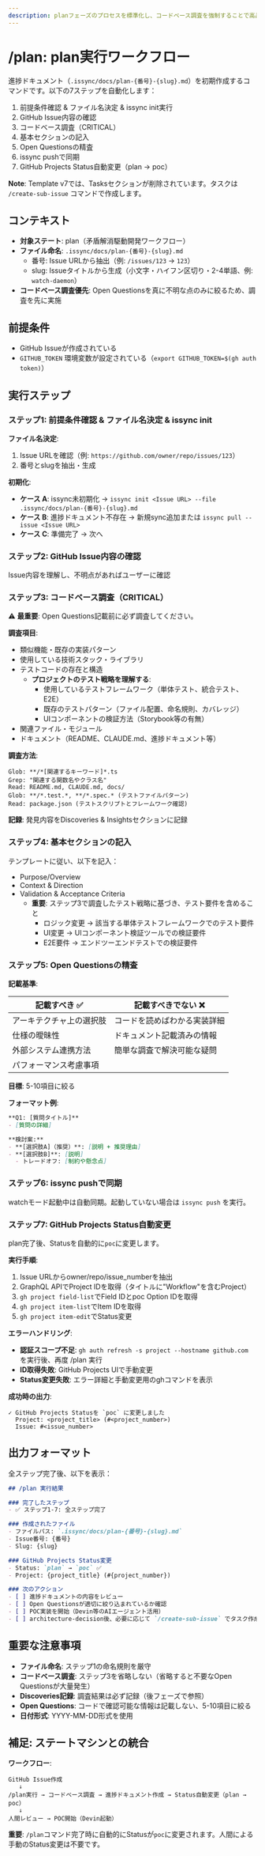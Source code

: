 ```yaml
---
description: planフェーズのプロセスを標準化し、コードベース調査を強制することで高品質な進捗ドキュメント作成を実現
---
```


# /plan: plan実行ワークフロー

進捗ドキュメント（`.issync/docs/plan-{番号}-{slug}.md`）を初期作成するコマンドです。以下の7ステップを自動化します：

1. 前提条件確認 & ファイル名決定 & issync init実行
2. GitHub Issue内容の確認
3. コードベース調査（CRITICAL）
4. 基本セクションの記入
5. Open Questionsの精査
6. issync pushで同期
7. GitHub Projects Status自動変更（plan → poc）

**Note**: Template v7では、Tasksセクションが削除されています。タスクは `/create-sub-issue` コマンドで作成します。

## コンテキスト

- **対象ステート**: plan（矛盾解消駆動開発ワークフロー）
- **ファイル命名**: `.issync/docs/plan-{番号}-{slug}.md`
  - 番号: Issue URLから抽出（例: `/issues/123` → `123`）
  - slug: Issueタイトルから生成（小文字・ハイフン区切り・2-4単語、例: `watch-daemon`）
- **コードベース調査優先**: Open Questionsを真に不明な点のみに絞るため、調査を先に実施

## 前提条件

- GitHub Issueが作成されている
- `GITHUB_TOKEN` 環境変数が設定されている（`export GITHUB_TOKEN=$(gh auth token)`）

## 実行ステップ

### ステップ1: 前提条件確認 & ファイル名決定 & issync init

**ファイル名決定**:
1. Issue URLを確認（例: `https://github.com/owner/repo/issues/123`）
2. 番号とslugを抽出・生成

**初期化**:
- **ケース A**: issync未初期化 → `issync init <Issue URL> --file .issync/docs/plan-{番号}-{slug}.md`
- **ケース B**: 進捗ドキュメント不存在 → 新規sync追加または `issync pull --issue <Issue URL>`
- **ケース C**: 準備完了 → 次へ

### ステップ2: GitHub Issue内容の確認

Issue内容を理解し、不明点があればユーザーに確認

### ステップ3: コードベース調査（CRITICAL）

⚠️ **最重要**: Open Questions記載前に必ず調査してください。

**調査項目**:
- 類似機能・既存の実装パターン
- 使用している技術スタック・ライブラリ
- テストコードの存在と構造
  - **プロジェクトのテスト戦略を理解する**:
    - 使用しているテストフレームワーク（単体テスト、統合テスト、E2E）
    - 既存のテストパターン（ファイル配置、命名規則、カバレッジ）
    - UIコンポーネントの検証方法（Storybook等の有無）
- 関連ファイル・モジュール
- ドキュメント（README、CLAUDE.md、進捗ドキュメント等）

**調査方法**:
```
Glob: **/*[関連するキーワード]*.ts
Grep: "関連する関数名やクラス名"
Read: README.md, CLAUDE.md, docs/
Glob: **/*.test.*, **/*.spec.* (テストファイルパターン)
Read: package.json (テストスクリプトとフレームワーク確認)
```

**記録**: 発見内容をDiscoveries & Insightsセクションに記録

### ステップ4: 基本セクションの記入

テンプレートに従い、以下を記入：
- Purpose/Overview
- Context & Direction
- Validation & Acceptance Criteria
  - **重要**: ステップ3で調査したテスト戦略に基づき、テスト要件を含めること
    - ロジック変更 → 該当する単体テストフレームワークでのテスト要件
    - UI変更 → UIコンポーネント検証ツールでの検証要件
    - E2E要件 → エンドツーエンドテストでの検証要件

### ステップ5: Open Questionsの精査

**記載基準**:

| 記載すべき ✅ | 記載すべきでない ❌ |
|-------------|------------------|
| アーキテクチャ上の選択肢 | コードを読めばわかる実装詳細 |
| 仕様の曖昧性 | ドキュメント記載済みの情報 |
| 外部システム連携方法 | 簡単な調査で解決可能な疑問 |
| パフォーマンス考慮事項 | |

**目標**: 5-10項目に絞る

**フォーマット例**:
```markdown
**Q1: [質問タイトル]**
- [質問の詳細]

**検討案:**
- **[選択肢A]（推奨）**: [説明 + 推奨理由]
- **[選択肢B]**: [説明]
  - トレードオフ: [制約や懸念点]
```

### ステップ6: issync pushで同期

watchモード起動中は自動同期。起動していない場合は `issync push` を実行。

### ステップ7: GitHub Projects Status自動変更

plan完了後、Statusを自動的に`poc`に変更します。

**実行手順**:
1. Issue URLからowner/repo/issue_numberを抽出
2. GraphQL APIでProject IDを取得（タイトルに"Workflow"を含むProject）
3. `gh project field-list`でField IDとpoc Option IDを取得
4. `gh project item-list`でItem IDを取得
5. `gh project item-edit`でStatus変更

**エラーハンドリング**:
- **認証スコープ不足**: `gh auth refresh -s project --hostname github.com` を実行後、再度 /plan 実行
- **ID取得失敗**: GitHub Projects UIで手動変更
- **Status変更失敗**: エラー詳細と手動変更用のghコマンドを表示

**成功時の出力**:
```
✓ GitHub Projects Statusを `poc` に変更しました
  Project: <project_title> (#<project_number>)
  Issue: #<issue_number>
```

## 出力フォーマット

全ステップ完了後、以下を表示：

```markdown
## /plan 実行結果

### 完了したステップ
- ✅ ステップ1-7: 全ステップ完了

### 作成されたファイル
- ファイルパス: `.issync/docs/plan-{番号}-{slug}.md`
- Issue番号: {番号}
- Slug: {slug}

### GitHub Projects Status変更
- Status: `plan` → `poc` ✅
- Project: {project_title} (#{project_number})

### 次のアクション
- [ ] 進捗ドキュメントの内容をレビュー
- [ ] Open Questionsが適切に絞り込まれているか確認
- [ ] POC実装を開始（Devin等のAIエージェント活用）
- [ ] architecture-decision後、必要に応じて `/create-sub-issue` でタスク作成
```

## 重要な注意事項

- **ファイル命名**: ステップ1の命名規則を厳守
- **コードベース調査**: ステップ3を省略しない（省略すると不要なOpen Questionsが大量発生）
- **Discoveries記録**: 調査結果は必ず記録（後フェーズで参照）
- **Open Questions**: コードで確認可能な情報は記載しない、5-10項目に絞る
- **日付形式**: YYYY-MM-DD形式を使用

## 補足: ステートマシンとの統合

**ワークフロー**:
```
GitHub Issue作成
   ↓
/plan実行 → コードベース調査 → 進捗ドキュメント作成 → Status自動変更（plan → poc）
   ↓
人間レビュー → POC開始（Devin起動）
```

**重要**: `/plan`コマンド完了時に自動的にStatusが`poc`に変更されます。人間による手動のStatus変更は不要です。
